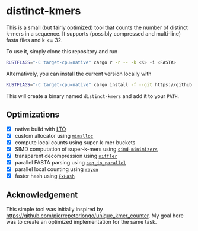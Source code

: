 # distinct-kmers

This is a small (but fairly optimized) tool that counts the number of distinct k-mers in a sequence.
It supports (possibly compressed and multi-line) fasta files and k <= 32.

To use it, simply clone this repository and run
```sh
RUSTFLAGS="-C target-cpu=native" cargo r -r -- -k <K> -i <FASTA>
```

Alternatively, you can install the current version locally with
```sh
RUSTFLAGS="-C target-cpu=native" cargo install -f --git https://github.com/imartayan/distinct-kmers.git
```
This will create a binary named `distinct-kmers` and add it to your `PATH`.

## Optimizations

- [x] native build with [LTO](https://nnethercote.github.io/perf-book/build-configuration.html#link-time-optimization)
- [x] custom allocator using [`mimalloc`](https://crates.io/crates/mimalloc)
- [x] compute local counts using super-k-mer buckets
- [x] SIMD computation of super-k-mers using [`simd-minimizers`](https://crates.io/crates/simd-minimizers)
- [x] transparent decompression using [`niffler`](https://crates.io/crates/niffler)
- [x] parallel FASTA parsing using [`seq_io_parallel`](https://crates.io/crates/seq_io_parallel)
- [x] parallel local counting using [`rayon`](https://crates.io/crates/rayon)
- [x] faster hash using [`FxHash`](https://crates.io/crates/rustc-hash)

## Acknowledgement

This simple tool was initially inspired by https://github.com/pierrepeterlongo/unique_kmer_counter.
My goal here was to create an optimized implementation for the same task.
